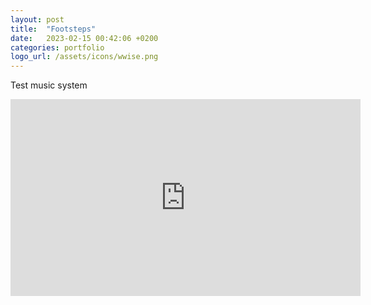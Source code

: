 ```yaml
---
layout: post
title:  "Footsteps"
date:   2023-02-15 00:42:06 +0200
categories: portfolio
logo_url: /assets/icons/wwise.png
---
```

Test music system


<iframe width="560" height="315" src="https://www.youtube.com/embed/u_IkYoL2vjg" title="YouTube video player" frameborder="0" allow="accelerometer; autoplay; clipboard-write; encrypted-media; gyroscope; picture-in-picture; web-share" allowfullscreen></iframe>